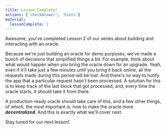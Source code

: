 ```yaml
---
title: Lesson Complete!
actions: ['checkAnswer', 'hints']
material:
  lessonComplete: 1
---
```


Awesome, you've completed Lesson 2 of our series about building and interacting with an oracle.

Because we're just building an oracle for demo purposes, we've made a bunch of decisions that simplified things a bit. For example, think about what would happen when you bring the oracle down for an upgrade. Yeah, even if it'll take just a few minutes until you bring it back online, all the requests made during this period will be lost. And there's no way to notify the app that a particular request hasn't been processed. A solution for this is to keep track of the last block that got processed, and, every time the oracle starts, it should take it from there.

A production-ready oracle should take care of this, and a few other things, of which, the most important is: how to make the oracle more ***decentralized***. And this is exactly what we'll cover next.

Stay tuned for our next lesson!
